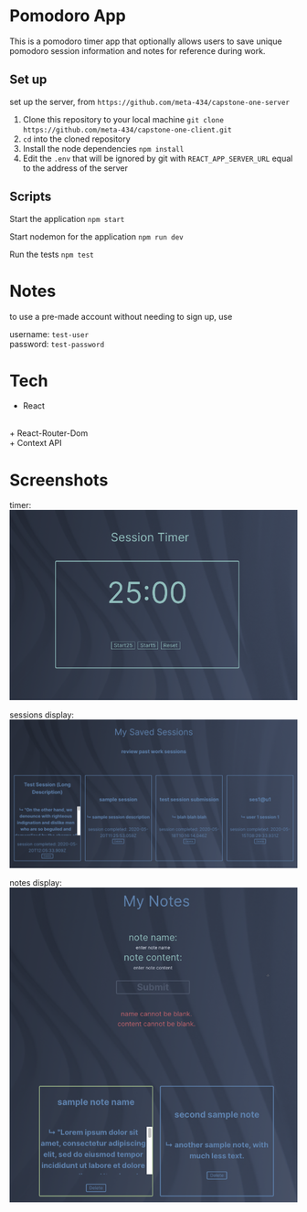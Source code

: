 # Pomodoro App

This is a pomodoro timer app that optionally allows users to save unique pomodoro session information and notes
for reference during work.

## Set up

set up the server, from `https://github.com/meta-434/capstone-one-server`

1. Clone this repository to your local machine `git clone https://github.com/meta-434/capstone-one-client.git`
2. `cd` into the cloned repository
4. Install the node dependencies `npm install`
5. Edit the `.env` that will be ignored by git with `REACT_APP_SERVER_URL` equal to the address of the server

## Scripts

Start the application `npm start`

Start nodemon for the application `npm run dev`

Run the tests `npm test`

# Notes

to use a pre-made account without needing to sign up, use 

username: `test-user`
<br />
password: `test-password`

# Tech

+ React
<br />
 + React-Router-Dom
<br />
+ Context API

# Screenshots

timer: ![alt text]( src/images/timer.png "timer component")

sessions display: ![alt text]( src/images/sessions.png "sessions component")

notes display: ![alt text]( src/images/notes.png "notes component")
